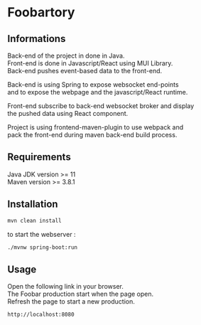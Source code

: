 # Foobartory

## Informations

Back-end of the project in done in Java.\
Front-end is done in Javascript/React using MUI Library.\
Back-end pushes event-based data to the front-end.

Back-end is using Spring to expose websocket end-points\
and to expose the webpage and the javascript/React runtime.

Front-end subscribe to back-end websocket broker and display\
the pushed data using React component.

Project is using frontend-maven-plugin to use webpack and \
pack the front-end during maven back-end build process.

## Requirements

Java JDK version >= 11 \
Maven version >= 3.8.1

## Installation

```bash
mvn clean install
```
to start the webserver :
```bash
./mvnw spring-boot:run
```

## Usage

Open the following link in your browser.\
The Foobar production start when the page open.\
Refresh the page to start a new production.

```bash
http://localhost:8080
```
